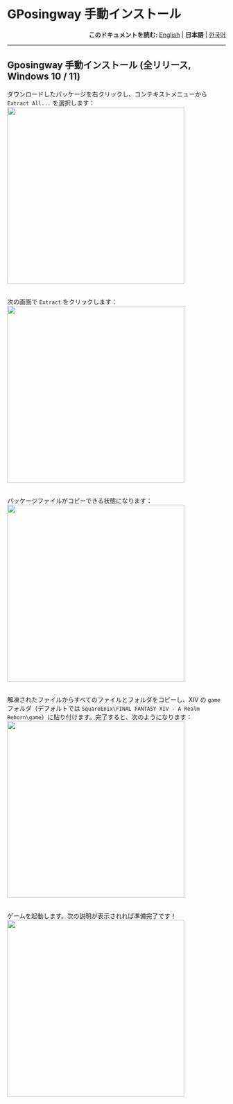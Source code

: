 # GPosingway 手動インストール

<div align="right">
  <b>このドキュメントを読む:</b>
  <a href="./gposingway_installation.md">English</a> | 
  <b>日本語</b> | 
  <a href="./gposingway_installation.ko.md">한국어</a> 
</div>

---

## Gposingway 手動インストール (全リリース, Windows 10 / 11)

ダウンロードしたパッケージを右クリックし、コンテキストメニューから `Extract All...` を選択します：  
<img src='https://github.com/gposingway/gposingway/assets/18711130/7968f27b-f5b5-4c1c-ba07-5911a8f7a79e' width='408' /><br/><br/>

次の画面で `Extract` をクリックします：  
<img src='https://github.com/gposingway/gposingway/assets/18711130/7d3c3978-355e-4b0e-9a74-c64ab2318f65' width='408' /><br/><br/>

パッケージファイルがコピーできる状態になります：  
<img src='https://github.com/gposingway/gposingway/assets/18711130/5654b154-4599-4623-94f2-d177c5668a18' width='408' /><br/><br/>

解凍されたファイルからすべてのファイルとフォルダをコピーし、XIV の `game` フォルダ（デフォルトでは `SquareEnix\FINAL FANTASY XIV - A Realm Reborn\game`）に貼り付けます。完了すると、次のようになります：  
<img src='https://github.com/gposingway/gposingway/assets/18711130/0b19951d-0338-419c-903b-351be9483b2f' width='408' /><br/><br/>

ゲームを起動します。次の説明が表示されれば準備完了です！  
<img src='https://github.com/gposingway/gposingway/assets/18711130/65ef0e5f-f49e-4903-9105-acd9bb9c41e9' width='408' /><br/><br/>

